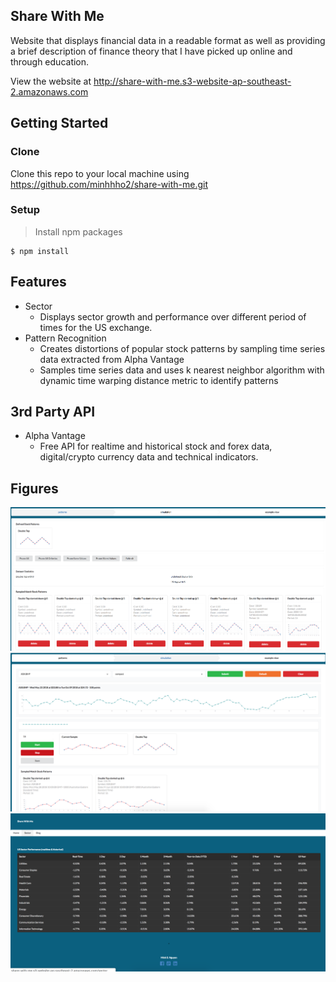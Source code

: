 ## Share With Me
Website that displays financial data in a readable format as well as providing a brief description of finance theory that I have picked up online and through education.  

View the website at http://share-with-me.s3-website-ap-southeast-2.amazonaws.com

## Getting Started

### Clone
Clone this repo to your local machine using https://github.com/minhhho2/share-with-me.git

### Setup
> Install npm packages
``` shell
$ npm install
```

## Features
- Sector
  - Displays sector growth and performance over different period of times for the US exchange.
- Pattern Recognition
  - Creates distortions of popular stock patterns by sampling time series data extracted from Alpha Vantage
  - Samples time series data and uses k nearest neighbor algorithm with dynamic time warping distance metric to identify patterns

## 3rd Party API
- Alpha Vantage
  - Free API for realtime and historical stock and forex data, digital/crypto currency data and technical indicators.
 

## Figures

![one](https://github.com/minhhho2/share-with-me/blob/master/assets/dataset.png)
![two](https://github.com/minhhho2/share-with-me/blob/master/assets/sampling.png)
![three](https://github.com/minhhho2/share-with-me/blob/master/assets/sector.png)
